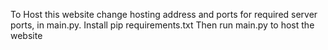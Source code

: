 To Host this website change hosting address and ports for required server ports, in main.py.
Install pip requirements.txt
Then run main.py to host the website
